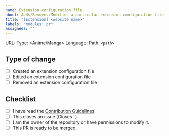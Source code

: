 ```yaml
---
name: Extension configuration file
about: Adds/Removes/Modifies a particular extension configuration file
title: "[Extension] <website name>"
labels: "modules: pr"
assignees: ""
---
```


<!-- 1. Put an `x` in all the boxes that apply -->
<!-- 2. Replace necessary things -->
<!-- 3. Remove `<>` when replacing with values -->

URL: <url>
Type: <Anime/Manga>
Language: <language>
Path: `<path>` <!-- Replace with relative path to the config (Example: `Path: anime/animesite_com.yml`) -->

## Type of change

-   [ ] Created an extension configuration file
-   [ ] Edited an extension configuration file
-   [ ] Removed an extension configuration file

## Checklist

-   [ ] I have read the [Contribution Guidelines](https://yukino-org.github.io/wiki/developers/contribution/#contribution).
-   [ ] This closes an issue (Closes -) <!-- Replace `-` with `#<issue number>` if it does -->
-   [ ] I am the owner of the repository or have permissions to modify it.
-   [ ] This PR is ready to be merged.
